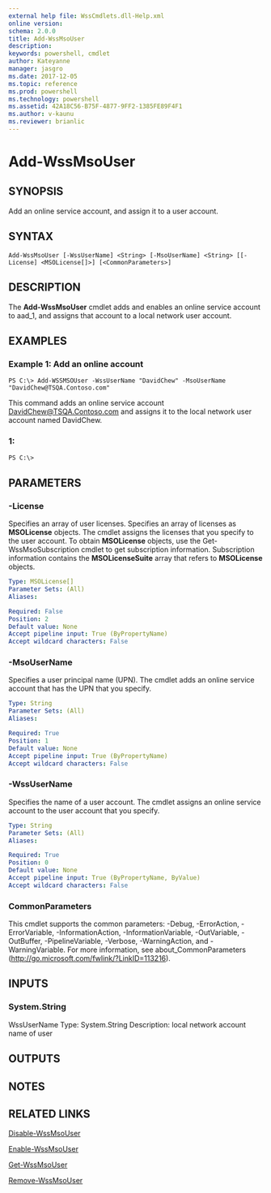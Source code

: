 ```yaml
---
external help file: WssCmdlets.dll-Help.xml
online version: 
schema: 2.0.0
title: Add-WssMsoUser
description: 
keywords: powershell, cmdlet
author: Kateyanne
manager: jasgro
ms.date: 2017-12-05
ms.topic: reference
ms.prod: powershell
ms.technology: powershell
ms.assetid: 42A18C56-B75F-4877-9FF2-1385FE89F4F1
ms.author: v-kaunu
ms.reviewer: brianlic
---
```


# Add-WssMsoUser

## SYNOPSIS
Add an online service account, and assign it to a user account.

## SYNTAX

```
Add-WssMsoUser [-WssUserName] <String> [-MsoUserName] <String> [[-License] <MSOLicense[]>] [<CommonParameters>]
```

## DESCRIPTION
The **Add-WssMsoUser** cmdlet adds and enables an online service account to aad_1, and assigns that account to a local network user account.

## EXAMPLES

### Example 1: Add an online account
```
PS C:\> Add-WSSMSOUser -WssUserName "DavidChew" -MsoUserName "DavidChew@TSQA.Contoso.com"
```

This command adds an online service account DavidChew@TSQA.Contoso.com and assigns it to the local network user account named DavidChew.

### 1:
```
PS C:\>
```

## PARAMETERS

### -License
Specifies an array of user licenses.
Specifies an array of licenses as **MSOLicense** objects.
The cmdlet assigns the licenses that you specify to the user account.
To obtain **MSOLicense** objects, use the Get-WssMsoSubscription cmdlet to get subscription information.
Subscription information contains the **MSOLicenseSuite** array that refers to **MSOLicense** objects.

```yaml
Type: MSOLicense[]
Parameter Sets: (All)
Aliases: 

Required: False
Position: 2
Default value: None
Accept pipeline input: True (ByPropertyName)
Accept wildcard characters: False
```

### -MsoUserName
Specifies a user principal name (UPN).
The cmdlet adds an online service account that has the UPN that you specify.

```yaml
Type: String
Parameter Sets: (All)
Aliases: 

Required: True
Position: 1
Default value: None
Accept pipeline input: True (ByPropertyName)
Accept wildcard characters: False
```

### -WssUserName
Specifies the name of a user account.
The cmdlet assigns an online service account to the user account that you specify.

```yaml
Type: String
Parameter Sets: (All)
Aliases: 

Required: True
Position: 0
Default value: None
Accept pipeline input: True (ByPropertyName, ByValue)
Accept wildcard characters: False
```

### CommonParameters
This cmdlet supports the common parameters: -Debug, -ErrorAction, -ErrorVariable, -InformationAction, -InformationVariable, -OutVariable, -OutBuffer, -PipelineVariable, -Verbose, -WarningAction, and -WarningVariable. For more information, see about_CommonParameters (http://go.microsoft.com/fwlink/?LinkID=113216).

## INPUTS

### System.String
WssUserName
Type: System.String
Description: local network account name of user

## OUTPUTS

## NOTES

## RELATED LINKS

[Disable-WssMsoUser](./Disable-WssMsoUser.md)

[Enable-WssMsoUser](./Enable-WssMsoUser.md)

[Get-WssMsoUser](./Get-WssMsoUser.md)

[Remove-WssMsoUser](./Remove-WssMsoUser.md)

